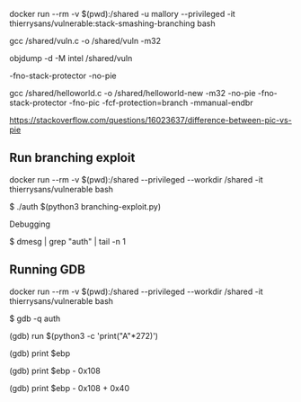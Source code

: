 docker run --rm -v $(pwd):/shared -u mallory --privileged -it thierrysans/vulnerable:stack-smashing-branching bash

gcc /shared/vuln.c -o /shared/vuln  -m32

objdump -d -M intel /shared/vuln


-fno-stack-protector
-no-pie



gcc /shared/helloworld.c -o /shared/helloworld-new  -m32 -no-pie -fno-stack-protector -fno-pic -fcf-protection=branch -mmanual-endbr




https://stackoverflow.com/questions/16023637/difference-between-pic-vs-pie



## Run branching exploit

docker run --rm -v $(pwd):/shared --privileged --workdir /shared -it thierrysans/vulnerable bash 

$ ./auth $(python3 branching-exploit.py)

Debugging

$ dmesg | grep "auth" | tail -n 1


## Running GDB

docker run --rm -v $(pwd):/shared --privileged --workdir /shared -it thierrysans/vulnerable bash     

$ gdb -q auth

(gdb) run $(python3 -c 'print("A"*272)')

(gdb) print $ebp

(gdb) print $ebp - 0x108

(gdb) print $ebp - 0x108 + 0x40


